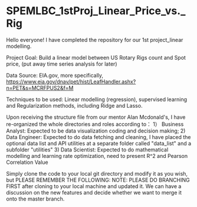 # SPEMLBC_1stProj_Linear_Price_vs._Rig

Hello everyone!
I have completed the repository for our 1st project_linear modelling.

Project Goal:
Build a linear model between US Rotary Rigs count and Spot price, (put away time series analysis for later)

Data Source:
EIA.gov, more specifically, https://www.eia.gov/dnav/pet/hist/LeafHandler.ashx?n=PET&s=MCRFPUS2&f=M

Techniques to be used:
Linear modelling (regression), supervised learning and Regularization methods, including Ridge and Lasso.


Upon receiving the structure file from our mentor Alan Mcdonald's, I have re-organized the whole directories and roles according to：
1） Business Analyst:
  Expected to be data visualization coding and decision making;
2) Data Engineer:
  Expected to do data fetching and cleaning, I have placed the optional data list and API utilities at a separate folder called "data_list" and a subfolder "utilities"
3) Data Scientist:
  Expected to do mathematical modelling and learning rate optimization, need to present R^2 and Pearson Correlation Value
  

Simply clone the code to your local git directory and modify it as you wish, but PLEASE REMEMBER THE FOLLOWING:
NOTE: PLEASE DO BRANCHING FIRST after cloning to your local machine and updated it.
We can have a discussion on the new features and decide whether we want to merge it onto the master branch.
